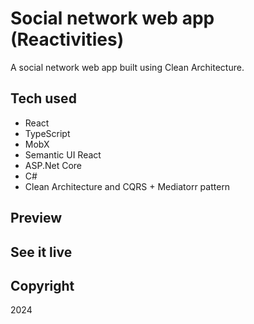 # Social network web app (Reactivities)

A social network web app built using Clean Architecture.

## Tech used

- React
- TypeScript
- MobX
- Semantic UI React
- ASP.Net Core
- C#
- Clean Architecture and CQRS + Mediatorr pattern

## Preview

## See it live

## Copyright

2024
